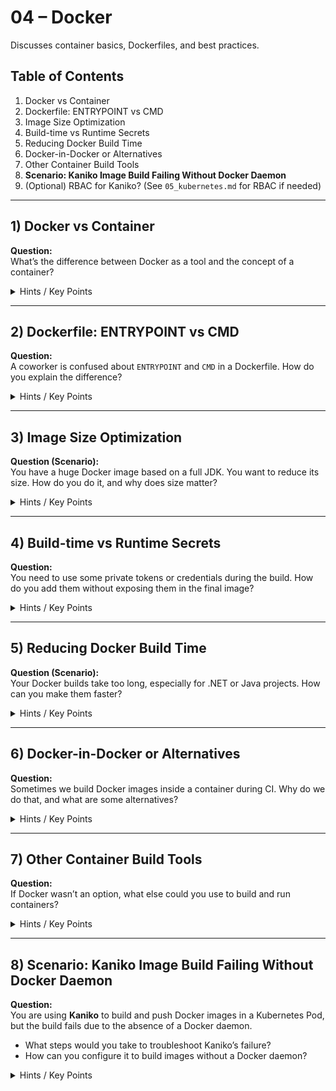 # 04 – Docker

Discusses container basics, Dockerfiles, and best practices.

## Table of Contents
1. Docker vs Container
2. Dockerfile: ENTRYPOINT vs CMD
3. Image Size Optimization
4. Build-time vs Runtime Secrets
5. Reducing Docker Build Time
6. Docker-in-Docker or Alternatives
7. Other Container Build Tools
8. **Scenario: Kaniko Image Build Failing Without Docker Daemon**
9. (Optional) RBAC for Kaniko? (See `05_kubernetes.md` for RBAC if needed)

---

## 1) Docker vs Container
**Question:**  
What’s the difference between Docker as a tool and the concept of a container?

<details>
  <summary>Hints / Key Points</summary>

  - **Docker** is a platform for building/managing containers.
  - A **container** is an isolated environment bundling the app and dependencies.
  - Docker is popular, but other runtimes exist (Podman, Containerd).
</details>

---

## 2) Dockerfile: ENTRYPOINT vs CMD
**Question:**  
A coworker is confused about `ENTRYPOINT` and `CMD` in a Dockerfile. How do you explain the difference?

<details>
  <summary>Hints / Key Points</summary>

  - **ENTRYPOINT**: The main command the container will always run.
  - **CMD**: Default arguments that can be overridden at runtime.
  - Typically, you set `ENTRYPOINT` to the main process and use `CMD` for optional flags.
</details>

---

## 3) Image Size Optimization
**Question (Scenario):**  
You have a huge Docker image based on a full JDK. You want to reduce its size. How do you do it, and why does size matter?

<details>
  <summary>Hints / Key Points</summary>

  - Use **multi-stage builds** or switch to a smaller base (JRE or Alpine).
  - Clean up leftover artifacts (logs, caches).
  - Smaller images pull faster, less storage overhead, fewer security risks.
</details>

---

## 4) Build-time vs Runtime Secrets
**Question:**  
You need to use some private tokens or credentials during the build. How do you add them without exposing them in the final image?

<details>
  <summary>Hints / Key Points</summary>

  - **ARG** for build-time secrets (not present in the final image).
  - Inject secrets at runtime via environment variables or secret managers.
  - Don’t store secrets in plain text in the Dockerfile or version control.
</details>

---

## 5) Reducing Docker Build Time
**Question (Scenario):**  
Your Docker builds take too long, especially for .NET or Java projects. How can you make them faster?

<details>
  <summary>Hints / Key Points</summary>

  - Reorder Dockerfile steps to install dependencies first, so you can cache them.
  - Use multi-stage builds to keep final images small.
  - Possibly store or share a build cache between CI runs.
</details>

---

## 6) Docker-in-Docker or Alternatives
**Question:**  
Sometimes we build Docker images inside a container during CI. Why do we do that, and what are some alternatives?

<details>
  <summary>Hints / Key Points</summary>

  - **Docker-in-Docker**: runs a Docker daemon inside a container, but can be less secure.
  - Alternatives: **Kaniko**, **Buildah**, **Podman** to build without a Docker daemon.
  - Reduces the need for privileged mode in CI.
</details>

---

## 7) Other Container Build Tools
**Question:**  
If Docker wasn’t an option, what else could you use to build and run containers?

<details>
  <summary>Hints / Key Points</summary>

  - **Podman**, **Buildah**, **Containerd**.
  - For Java, **Jib** can build containers without a Docker daemon.
  - Some environments rely on containerd or rkt (less common nowadays).
</details>

---

## 8) Scenario: Kaniko Image Build Failing Without Docker Daemon
**Question:**  
You are using **Kaniko** to build and push Docker images in a Kubernetes Pod, but the build fails due to the absence of a Docker daemon.

- What steps would you take to troubleshoot Kaniko’s failure?
- How can you configure it to build images without a Docker daemon?

<details>
  <summary>Hints / Key Points</summary>

  - Verify the **Kaniko** Pod has access to your Dockerfile, context, and registry credentials.
  - Kaniko doesn’t need a Docker daemon; pass `--context` and `--destination` parameters correctly.
  - Ensure you have the right RBAC permissions if it needs to create or manage certain resources in K8s.
</details>
